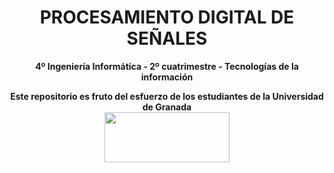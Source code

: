 <center><h1>PROCESAMIENTO DIGITAL DE SEÑALES</h1></center>
<center><b>4º Ingeniería Informática - 2º cuatrimestre - Tecnologías de la información</b></center>



<p align="center">
   <b>Este repositorio es fruto del esfuerzo de los estudiantes de la Universidad de Granada</b></br>
   <a href="http://deiit.ugr.es/"><img width="200" height="80" src="https://imgur.com/1lXPd4l.png"></a>
</p>
